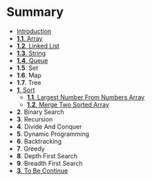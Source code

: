 # Summary

* [Introduction](README.md)
* [__1.1__. Array](Array/1_1_array.md)
* [__1.2__. Linked List](LinkedList/12_linked_list_md.md)
* [__1.3__. String](String/1_3_string.md)
* [__1.4__. Queue](Queue/1_4_queue.md)
* __1.5__. Set
* __1.6__. Map
* __1.7__. Tree
* [__1__. Sort](2_1_sort.md)
   * [__1.1__. Largest Number From Numbers Array](Sort/largest_number_from_numbers_array.md)
   * [__1.2__. Merge Two Sorted Array](Sort/merge_two_sorted_array.md)
* __2__. Binary Search
* __3__. Recursion
* __4__. Divide And Conquer
* __5__. Dynamic Programming
* __6__. Backtracking
* __7__. Greedy
* __8__. Depth First Search
* __9__. Breadth First Search
* [__3__. To Be Continue](3__to_be_continue.md)

